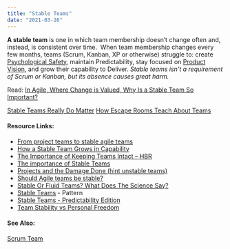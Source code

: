 ```yaml
---
title: "Stable Teams"
date: "2021-03-26"
---
```


**A stable team** is one in which team membership doesn’t change often and, instead, is consistent over time.  When team membership changes every few months, teams (Scrum, Kanban, XP or otherwise) struggle to: create [Psychological Safety](/glossary/psychological-safety), maintain Predictability, stay focused on [Product Vision](/glossary/vision), and grow their capability to Deliver. _Stable teams isn't a requirement of Scrum or Kanban, but its absence causes great harm._

Read: [In Agile, Where Change is Valued, Why Is a Stable Team So Important?](/blog/in-agile-where-change-is-valued-why-is-a-stable-team-so-important.html)

[Stable Teams Really Do Matter](/blog/stable-teams-really-do-matter.html) [How Escape Rooms Teach About Teams](/blog/how-escape-rooms-teach-about-teams.html)

#### Resource Links:

- [From project teams to stable agile teams](https://medium.com/organize-agile/from-project-teams-to-stable-agile-teams-5934c271a8fc)
- [How a Stable Team Grows in Capability](https://coachlankford.com/2018/08/11/stable-team-capability-growth/)
- [The Importance of Keeping Teams Intact – HBR](https://hbr.org/2013/12/the-hidden-benefits-of-keeping-teams-intact)
- [The importance of Stable Teams](https://agilenorway.wordpress.com/2014/09/29/the-importance-of-stable-teams/)
- [Projects and the Damage Done (hint unstable teams)](https://www.infoq.com/articles/kelly-beyond-projects/)
- [Should Agile teams be stable?](https://allthingsagile.co/post/should-agile-teams-be-stable/)
- [Stable Or Fluid Teams? What Does The Science Say?](https://medium.com/the-liberators/in-depth-stable-or-fluid-teams-what-does-the-science-say-95833b0b91a2)
- [Stable Teams](https://sites.google.com/a/scrumplop.org/published-patterns/product-organization-pattern-language/development-team/stable-teams) - Pattern
- [Stable Teams - Predictability Edition](https://www.leadingagile.com/2016/12/stable-teams-predictability-edition/)
- [Team Stability vs Personal Freedom](https://amateurcoach.blog/2018/05/25/team-stability-vs-personal-freedom/)

#### See Also:

[Scrum Team](/glossary/scrum-team)
